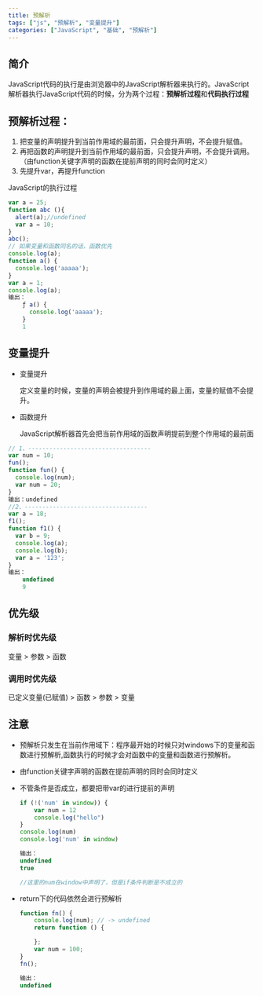```yaml
---
title: 预解析
tags: ["js", "预解析", "变量提升"]
categories: ["JavaScript", "基础", "预解析"]
---
```


## 简介

JavaScript代码的执行是由浏览器中的JavaScript解析器来执行的。JavaScript解析器执行JavaScript代码的时候，分为两个过程：**预解析过程**和**代码执行过程**

<!--more-->

## 预解析过程：

1. 把变量的声明提升到当前作用域的最前面，只会提升声明，不会提升赋值。
2. 再把函数的声明提升到当前作用域的最前面，只会提升声明，不会提升调用。（由function关键字声明的函数在提前声明的同时会同时定义）
3. 先提升var，再提升function

JavaScript的执行过程

```javascript
var a = 25;
function abc (){
  alert(a);//undefined
  var a = 10;
}
abc();
// 如果变量和函数同名的话，函数优先
console.log(a);
function a() {
  console.log('aaaaa');
}
var a = 1;
console.log(a);
输出：
    ƒ a() {
      console.log('aaaaa');
    }
    1
```

## 变量提升

- 变量提升

  定义变量的时候，变量的声明会被提升到作用域的最上面，变量的赋值不会提升。

- 函数提升

  JavaScript解析器首先会把当前作用域的函数声明提前到整个作用域的最前面

```javascript
// 1、-----------------------------------
var num = 10;
fun();
function fun() {
  console.log(num); 
  var num = 20;
}
输出：undefined
//2、-----------------------------------
var a = 18;
f1();
function f1() {
  var b = 9;
  console.log(a);
  console.log(b);
  var a = '123';
}
输出：
	undefined
	9
```
## 优先级

### 解析时优先级

变量 > 参数 > 函数

### 调用时优先级

已定义变量(已赋值) > 函数 > 参数 > 变量 

## 注意

- 预解析只发生在当前作用域下：程序最开始的时候只对windows下的变量和函数进行预解析,函数执行的时候才会对函数中的变量和函数进行预解析。

- 由function关键字声明的函数在提前声明的同时会同时定义

- 不管条件是否成立，都要把带var的进行提前的声明

  ```js
  if (!('num' in window)) { 
      var num = 12
      console.log("hello")
  }
  console.log(num)
  console.log('num' in window)
  
  输出：
  undefined
  true
  
  //这里的num在window中声明了，但是if条件判断是不成立的
  ```

  

- return下的代码依然会进行预解析

  ```js
  function fn() {                             
      console.log(num); // -> undefined
      return function () {             
  
      };                               
      var num = 100;                   
  }                                  
  fn();
  
  输出：
  undefined
  ```

  

